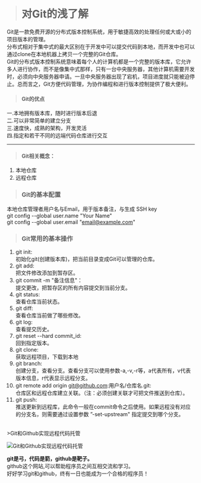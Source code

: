 ># 对Git的浅了解  

Git是一款免费开源的分布式版本控制系统，用于敏捷高效的处理任何或大或小的项目版本的管理。  
分布式相对于集中式的最大区别在于开发中可以提交代码到本地，而开发中也可以通过clone在本地机器上拷贝一个完整的Git仓库。  
Git的分布式版本控制系统意味着每个人的计算机都是一个完整的版本库，它允许多人进行协作，而不是像集中式那样，只有一台中央服务器，其他计算机需要开发时，必须向中央服务器申请。一旦中央服务器出现了宕机，项目进度就只能被迫停止。总而言之，Git方便代码管理，为协作编程和进行版本控制提供了极大便利。
>#### Git的优点  

一.本地拥有版本库，随时进行版本后退  
二.可以非常简单的建立分支  
三.速度快，成熟的架构，开发灵活  
四.指定和若干不同的远端代码仓库进行交互
***
>#### Git相关概念：  

1. 本地仓库
2. 远程仓库
>### Git的基本配置  

本地仓库管理者用户名与Email，用于版本备注，与生成 SSH key    
git config --global user.name "Your Name"  
git config --global user.email "email@example.com"
>### Git常用的基本操作  

1. git init:  
初始化git(创建版本库)，把当前目录变成Git可以管理的仓库。
2. git add:  
把文件修改添加到暂存区。
3. git commit -m "备注信息"：  
提交更改，把暂存区的所有内容提交到当前分支。
4. git status:  
查看仓库当前状态。
5. git diff:  
查看仓库当前做了哪些修改。
6. git log:  
查看提交历史。
7. git reset --hard commit_id:  
回到指定版本。
8. git clone:  
获取远程项目，下载到本地
9. git branch:  
创建分支，查看分支。查看分支可以使用参数-a,-v,-r等，a代表所有，v代表版本信息，r代表显示远程分支。  
10. git remote add origin git@github.com:用户名/仓库名.git:  
仓库区和远程仓库建立关联。（注：必须创建关联才可把文件推送到仓库）。
11. git push:  
推送更新到远程库，此命令一般在commit命令之后使用。如果远程没有对应的分支名，则需要通过设置参数 ”-set-upstream" 指定提交到哪个分支。  
<br/>
>Git和Github实现远程代码托管  

![Git和Github实现远程代码托管](https://images2018.cnblogs.com/blog/198738/201807/198738-20180704074335619-2144758483.png)  

**git是弓，代码是箭，github是靶子。**  
github这个网站,可以帮助程序员之间互相交流和学习。  
好好学习git和github，终有一日也能成为一个合格的程序员！
